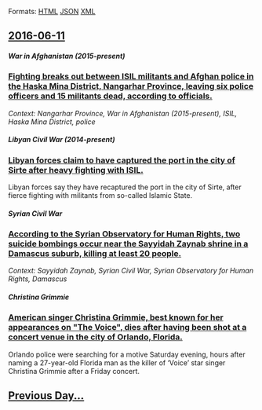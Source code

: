 
Formats: [HTML](2016/06/11/index.html)  [JSON](2016/06/11/index.json)  [XML](2016/06/11/index.xml)  

## [2016-06-11](/news/2016/06/11/index.md)

##### War in Afghanistan (2015-present)
### [Fighting breaks out between ISIL militants and Afghan police in the Haska Mina District, Nangarhar Province, leaving six police officers and 15 militants dead, according to officials. ](/news/2016/06/11/fighting-breaks-out-between-isil-militants-and-afghan-police-in-the-haska-mina-district-nangarhar-province-leaving-six-police-officers-and.md)
_Context: Nangarhar Province, War in Afghanistan (2015-present), ISIL, Haska Mina District, police_

##### Libyan Civil War (2014-present)
### [Libyan forces claim to have captured the port in the city of Sirte after heavy fighting with ISIL. ](/news/2016/06/11/libyan-forces-claim-to-have-captured-the-port-in-the-city-of-sirte-after-heavy-fighting-with-isil.md)
Libyan forces say they have recaptured the port in the city of Sirte, after fierce fighting with militants from so-called Islamic State.

##### Syrian Civil War
### [According to the Syrian Observatory for Human Rights, two suicide bombings occur near the Sayyidah Zaynab shrine in a Damascus suburb, killing at least 20 people. ](/news/2016/06/11/according-to-the-syrian-observatory-for-human-rights-two-suicide-bombings-occur-near-the-sayyidah-zaynab-shrine-in-a-damascus-suburb-killi.md)
_Context: Sayyidah Zaynab, Syrian Civil War, Syrian Observatory for Human Rights, Damascus_

##### Christina Grimmie
### [American singer Christina Grimmie, best known for her appearances on "The Voice", dies after having been shot at a concert venue in the city of Orlando, Florida. ](/news/2016/06/11/american-singer-christina-grimmie-best-known-for-her-appearances-on-the-voice-dies-after-having-been-shot-at-a-concert-venue-in-the-city.md)
Orlando police were searching for a motive Saturday evening, hours after naming a 27-year-old Florida man as the killer of ‘Voice’ star singer Christina Grimmie after a Friday concert.

## [Previous Day...](/news/2016/06/10/index.md)

